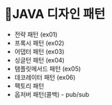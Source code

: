 # 🎀JAVA 디자인 패턴
- 전략 패턴          (ex01)
- 프록시 패턴        (ex02)
- 어댑터 패턴        (ex03)
- 싱글턴 패턴        (ex04)
- 탬플릿메서드 패턴  (ex05)
- 데코레이터 패턴    (ex06)
- 팩토리 패턴
- 옵저버 패턴(콜백) - pub/sub
